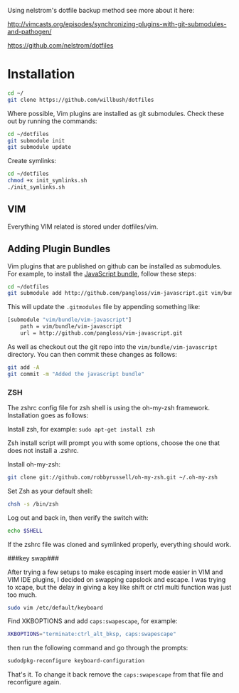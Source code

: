 Using nelstrom's dotfile backup method see more about it here:

http://vimcasts.org/episodes/synchronizing-plugins-with-git-submodules-and-pathogen/

https://github.com/nelstrom/dotfiles

# Installation #

```bash
cd ~/
git clone https://github.com/willbush/dotfiles
```

Where possible, Vim plugins are installed as git submodules. Check these out by
running the commands:

```bash
cd ~/dotfiles
git submodule init
git submodule update
```

Create symlinks:

```bash
cd ~/dotfiles
chmod +x init_symlinks.sh
./init_symlinks.sh
```

## VIM ##

Everything VIM related is stored under dotfiles/vim.

## Adding Plugin Bundles ##

Vim plugins that are published on github can be installed as submodules. For
example, to install the [JavaScript bundle](https://github.com/pangloss/vim-javascript), follow these steps:

```bash
cd ~/dotfiles
git submodule add http://github.com/pangloss/vim-javascript.git vim/bundle/vim-javascript
```

This will update the `.gitmodules` file by appending something like:

```bash
[submodule "vim/bundle/vim-javascript"]
    path = vim/bundle/vim-javascript
    url = http://github.com/pangloss/vim-javascript.git
```
    
As well as checkout out the git repo into the
`vim/bundle/vim-javascript` directory. You can then commit these changes
as follows:

```bash
git add -A
git commit -m "Added the javascript bundle"
```

### ZSH ###

The zshrc config file for zsh shell is using the oh-my-zsh framework. Installation goes as follows:

Install zsh, for example: `sudo apt-get install zsh`

Zsh install script will prompt you with some options, choose the one that does not install a .zshrc.

Install oh-my-zsh:

```bash
git clone git://github.com/robbyrussell/oh-my-zsh.git ~/.oh-my-zsh
```

Set Zsh as your default shell:

```bash
chsh -s /bin/zsh
```

Log out and back in, then verify the switch with:

```bash
echo $SHELL
```

If the zshrc file was cloned and symlinked properly, everything should work.

###key swap###

After trying a few setups to make escaping insert mode easier in VIM and VIM IDE plugins, I decided on swapping capslock and escape. I was trying to xcape, but the delay in giving a key like shift or ctrl multi function was just too much.

```bash
sudo vim /etc/default/keyboard
```
Find XKBOPTIONS and add `caps:swapescape`, for example:
```bash
XKBOPTIONS="terminate:ctrl_alt_bksp, caps:swapescape"
```
then run the following command and go through the prompts:
```bash
sudodpkg-reconfigure keyboard-configuration
```

That's it. To change it back remove the `caps:swapescape` from that file and reconfigure again.
